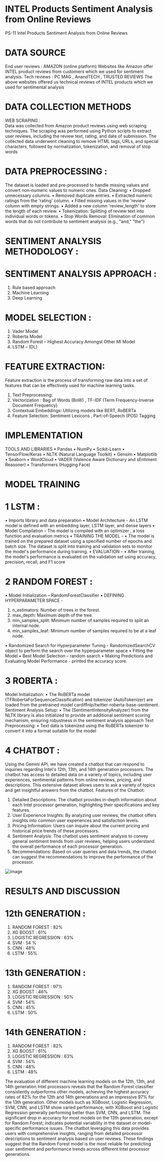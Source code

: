 # INTEL Products Sentiment Analysis from Online Reviews 
PS-11 Intel Products Sentiment Analysis from Online Reviews
# DATA SOURCE 
End user reviews : AMAZON (online platform)
Websites like Amazon offer INTEL product reviews from customers which we used for sentiment analysis. 
Tech reviews :  PC MAG , AnandTECH , TRUSTED REVIEWS 
The above websites offered us technical reviews of INTEL products which we used for sentimental analysis

# DATA COLLECTION METHODS
WEB SCRAPING :  
Data was collected from Amazon product reviews using web scraping techniques. The scraping was performed using Python scripts to extract user reviews, including the review text, rating, and date of submission. The collected data underwent cleaning to remove HTML tags, URLs, and special characters, followed by normalization, tokenization, and removal of stop words

# DATA PREPROCESSING  :
The dataset is loaded and pre-processed to handle missing values and convert non-numeric values to numeric ones.
Data Cleaning:
•	Dropped unnecessary columns.
•	Removed duplicate entries.
•	Extracted numeric ratings from the 'rating' column.
•	Filled missing values in the 'review' column with empty strings.
•	Added a new column 'review_length' to store the length of each review.
•	Tokenization: Splitting of review text into individual words or tokens.
•	Stop Words Removal: Elimination of common words that do not contribute to sentiment analysis (e.g., "and," "the")

# SENTIMENT ANALYSIS METHODOLOGY :
 # SENTIMENT ANALYSIS APPROACH : 
1.	Rule based approach
2.	Machine Learning 
3.	Deep Learning
   
 # MODEL SELECTION :
1.	Vader Model 
2.	Roberta Model
3.	Random Forest – Highest Accuracy Amongst Other Ml Model
4.	LSTM – (DL)

# FEATURE EXTRACTION: 
Feature extraction is the process of transforming raw data into a set of features that can be effectively used for machine learning tasks.
1.	Text Preprocessing:
2.	Vectorization : Bag of Words (BoW) , TF-IDF (Term Frequency-Inverse Document Frequency)
3.	Contextual Embeddings: Utilizing models like BERT, RoBERTa
4.	Feature Selection: Sentiment Lexicons , Part-of-Speech (POS) Tagging

# IMPLEMENTATION
TOOLS AND LIBRARIES
•	Pandas
•	NumPy
•	Scikit-Learn
•	TensorFlow/Keras
•	NLTK (Natural Language Toolkit)
•	Gensim
•	Matplotlib
•	Seaborn
•	WordCloud
•	VADER (Valence Aware Dictionary and sEntiment Reasoner)
•	Transformers (Hugging Face)

# MODEL TRAINING 
# 1 LSTM :
•	Imports library and data preparation
•	Model Architecture - An LSTM model is defined with an embedding layer, LSTM layer, and dense layers
•	Model Compilation - The model is compiled with an optimizer , a loss function and evaluation metrics
•	TRAINING THE MODEL – 
•	The model is trained on the prepared dataset using a specified number of epochs and batch size. The dataset is split into training and validation sets to monitor the model's performance during training.
•	EVALUATION – 
•	After training, the model's performance is evaluated on the validation set using accuracy, precision, recall, and F1 score

# 2 RANDOM FOREST :
•	Model Initialization – RandomForestClassifier
•	DEFINING HYPERPARAMETER SPACE - 
1.	n_estimators: Number of trees in the forest.
2.	max_depth: Maximum depth of the tree.
3.	min_samples_split: Minimum number of samples required to split an internal node.
4.	min_samples_leaf: Minimum number of samples required to be at a leaf node. 

•	Randomized Search for Hyperparameter Tuning - RandomizedSearchCV object to perform the search over the hyperparameter space
•	Fitting the Model
•	Best Model Selection – random search
•	Making Predictions and Evaluating Model Performance - printed the accuracy score.

# 3 ROBERTA : 
Model Initialization:
•	The RoBERTa model (TFRobertaForSequenceClassification) and tokenizer (AutoTokenizer) are loaded from the pretrained model cardiffnlp/twitter-roberta-base-sentiment.
Sentiment Analysis Setup:
•	The (SentimentIntensityAnalyzer) from the NLTK library is also initialized to provide an additional sentiment scoring mechanism, ensuring robustness in the sentiment analysis approach
Text Preprocessing:
•	Text data is tokenized using the RoBERTa tokenizer to convert it into a format suitable for the model

# 4 CHATBOT : 
Using the Gemini API, we have created a chatbot that can respond to inquiries regarding Intel's 12th, 13th, and 14th generation processors. The chatbot has access to detailed data on a variety of topics, including user experiences, sentimental patterns from online reviews, pricing, and descriptions. This extensive dataset allows users to ask a variety of topics and get insightful answers from the chatbot.
Features of the Chatbot:
1.	Detailed Descriptions: The chatbot provides in-depth information about each Intel processor generation, highlighting their specifications and key features.
2.	User Experience Insights: By analyzing user reviews, the chatbot offers insights into common user experiences and satisfaction levels.
3.	Pricing Information: Users can inquire about the current pricing and historical price trends of these processors.
4.	Sentiment Analysis: The chatbot uses sentiment analysis to convey general sentiment trends from user reviews, helping users understand the overall performance of each processor generation.
5.	Recommendations: Based on user queries and data trends, the chatbot can suggest the recommendations to improve the performance of the processor.

![image](https://github.com/user-attachments/assets/20ed72f8-aa1c-459f-8b74-8d3b7749aba7)

# RESULTS AND DISCUSSION

# 12th GENERATION :
1.	RANDOM FOREST : 82%
2.	XG BOOST : 61%
3.	LOGISTIC REGRESSION : 63%
4.	SVM : 54 %
5.	CNN : 48%
6.	LSTM : 55%
   
# 13th GENERATION :   
1.	RANDOM FOREST : 97%
2.	XG BOOST : 46%
3.	LOGISTIC REGRESSION : 50%
4.	SVM : 54%
5.	CNN : 45%
6.	LSTM : 50%
   
# 14th GENERATION :
1.	RANDOM FOREST : 82%
2.	XG BOOST : 61%
3.	LOGISTIC REGRESSION : 63%
4.	SVM : 54%
5.	CNN : 48%
6.	LSTM : 48%

   
The evaluation of different machine learning models on the 12th, 13th, and 14th generation Intel processors reveals that the Random Forest classifier consistently outperforms other models, achieving the highest accuracy rates of 82% for the 12th and 14th generations and an impressive 97% for the 13th generation. Other models such as XGBoost, Logistic Regression, SVM, CNN, and LSTM show varied performance, with XGBoost and Logistic Regression generally performing better than SVM, CNN, and LSTM. The significant drop in accuracy for most models on the 13th generation, except for Random Forest, indicates potential variability in the dataset or model-specific performance issues. The chatbot leveraging this data provides users with comprehensive insights, ranging from detailed processor descriptions to sentiment analysis based on user reviews. These findings suggest that the Random Forest model is the most reliable for predicting user sentiment and performance trends across different Intel processor generations.










